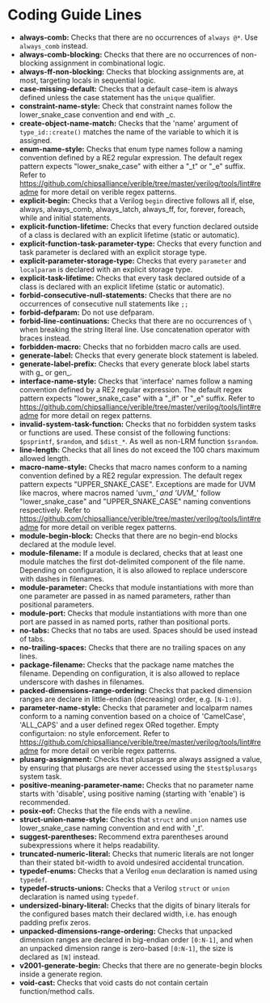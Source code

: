 # Coding Guide Lines
- **always-comb:** Checks that there are no occurrences of `always @*`. Use `always_comb` instead.
- **always-comb-blocking:** Checks that there are no occurrences of non-blocking assignment in combinational logic.
- **always-ff-non-blocking:** Checks that blocking assignments are, at most, targeting locals in sequential logic.
- **case-missing-default:** Checks that a default case-item is always defined unless the case statement has the `unique` qualifier.
- **constraint-name-style:** Check that constraint names follow the lower_snake_case convention and end with _c.
- **create-object-name-match:** Checks that the 'name' argument of `type_id::create()` matches the name of the variable to which it is assigned.
- **enum-name-style:** Checks that enum type names follow a naming convention defined by a RE2 regular expression. The default regex pattern expects "lower_snake_case" with either a "_t" or "_e" suffix. Refer to https://github.com/chipsalliance/verible/tree/master/verilog/tools/lint#readme for more detail on verible regex patterns.
- **explicit-begin:** Checks that a Verilog ``begin`` directive follows all if, else, always, always_comb, always_latch, always_ff, for, forever, foreach, while and initial statements.
- **explicit-function-lifetime:** Checks that every function declared outside of a class is declared with an explicit lifetime (static or automatic).
- **explicit-function-task-parameter-type:** Checks that every function and task parameter is declared with an explicit storage type.
- **explicit-parameter-storage-type:** Checks that every `parameter` and `localparam` is declared with an explicit storage type.
- **explicit-task-lifetime:** Checks that every task declared outside of a class is declared with an explicit lifetime (static or automatic).
- **forbid-consecutive-null-statements:** Checks that there are no occurrences of consecutive null statements like `;;`
- **forbid-defparam:** Do not use defparam.
- **forbid-line-continuations:** Checks that there are no occurrences of `\` when breaking the string literal line. Use concatenation operator with braces instead.
- **forbidden-macro:** Checks that no forbidden macro calls are used.
- **generate-label:** Checks that every generate block statement is labeled.
- **generate-label-prefix:** Checks that every generate block label starts with g_ or gen_.
- **interface-name-style:** Checks that 'interface' names follow a naming convention defined by a RE2 regular expression. The default regex pattern expects "lower_snake_case" with a "_if" or "_e" suffix. Refer to https://github.com/chipsalliance/verible/tree/master/verilog/tools/lint#readme for more detail on regex patterns.
- **invalid-system-task-function:** Checks that no forbidden system tasks or functions are used. These consist of the following functions: `$psprintf`, `$random`, and `$dist_*`. As well as non-LRM function `$srandom`.
- **line-length:** Checks that all lines do not exceed the 100 chars maximum allowed length. 
- **macro-name-style:** Checks that macro names conform to a naming convention defined by a RE2 regular expression. The default regex pattern expects "UPPER_SNAKE_CASE". Exceptions are made for UVM like macros, where macros named 'uvm_*' and 'UVM_*' follow "lower_snake_case" and "UPPER_SNAKE_CASE" naming conventions respectively. Refer to https://github.com/chipsalliance/verible/tree/master/verilog/tools/lint#readme for more detail on verible regex patterns.
- **module-begin-block:** Checks that there are no begin-end blocks declared at the module level.
- **module-filename:** If a module is declared, checks that at least one module matches the first dot-delimited component of the file name. Depending on configuration, it is also allowed to replace underscore with dashes in filenames.
- **module-parameter:** Checks that module instantiations with more than one parameter are passed in as named parameters, rather than positional parameters.
- **module-port:** Checks that module instantiations with more than one port are passed in as named ports, rather than positional ports.
- **no-tabs:** Checks that no tabs are used. Spaces should be used instead of tabs. 
- **no-trailing-spaces:** Checks that there are no trailing spaces on any lines.
- **package-filename:** Checks that the package name matches the filename. Depending on configuration, it is also allowed to replace underscore with dashes in filenames.
- **packed-dimensions-range-ordering:** Checks that packed dimension ranges are declare in little-endian (decreasing) order, e.g. `[N-1:0]`.
- **parameter-name-style:** Checks that parameter and localparm names conform to a naming convention based on a choice of 'CamelCase', 'ALL_CAPS' and a user defined regex ORed together. Empty configurtaion: no style enforcement. Refer to https://github.com/chipsalliance/verible/tree/master/verilog/tools/lint#readme for more detail on verible regex patterns.
- **plusarg-assignment:** Checks that plusargs are always assigned a value, by ensuring that plusargs are never accessed using the `$test$plusargs` system task.
- **positive-meaning-parameter-name:** Checks that no parameter name starts with 'disable', using positive naming (starting with 'enable') is recommended.
- **posix-eof:** Checks that the file ends with a newline.
- **struct-union-name-style:** Checks that `struct` and `union` names use lower_snake_case naming convention and end with '_t'.
- **suggest-parentheses:** Recommend extra parentheses around subexpressions where it helps readability.
- **truncated-numeric-literal:** Checks that numeric literals are not longer than their stated bit-width to avoid undesired accidental truncation.
- **typedef-enums:** Checks that a Verilog `enum` declaration is named using `typedef`.
- **typedef-structs-unions:** Checks that a Verilog `struct` or `union` declaration is named using `typedef`.
- **undersized-binary-literal:** Checks that the digits of binary literals for the configured bases match their declared width, i.e. has enough padding prefix zeros.
- **unpacked-dimensions-range-ordering:** Checks that unpacked dimension ranges are declared in big-endian order `[0:N-1]`, and when an unpacked dimension range is zero-based `[0:N-1]`, the size is declared as `[N]` instead.
- **v2001-generate-begin:** Checks that there are no generate-begin blocks inside a generate region.
- **void-cast:** Checks that void casts do not contain certain function/method calls. 
